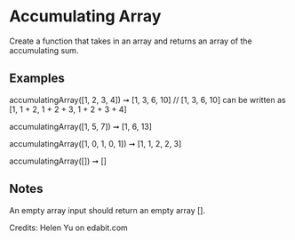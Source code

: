 # Accumulating Array

Create a function that takes in an array and returns an array of the accumulating sum.

## Examples

accumulatingArray([1, 2, 3, 4]) ➞ [1, 3, 6, 10]
// [1, 3, 6, 10] can be written as [1, 1 + 2, 1 + 2 + 3, 1 + 2 + 3 + 4]

accumulatingArray([1, 5, 7]) ➞ [1, 6, 13]

accumulatingArray([1, 0, 1, 0, 1]) ➞ [1, 1, 2, 2, 3]

accumulatingArray([]) ➞ []

## Notes

An empty array input should return an empty array [].

Credits: Helen Yu on edabit.com
